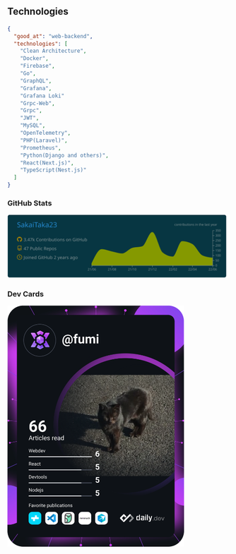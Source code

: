## Technologies

```json
{
  "good_at": "web-backend",
  "technologies": [
    "Clean Architecture",
    "Docker",
    "Firebase",
    "Go",
    "GraphQL",
    "Grafana",
    "Grafana Loki"
    "Grpc-Web",
    "Grpc",
    "JWT",
    "MySQL",
    "OpenTelemetry",
    "PHP(Laravel)",
    "Prometheus",
    "Python(Django and others)",
    "React(Next.js)",
    "TypeScript(Nest.js)"
  ]
}
```

### GitHub Stats

[![](https://raw.githubusercontent.com/SakaiTaka23/SakaiTaka23/master/profile-summary-card-output/solarized_dark/0-profile-details.svg)](https://github.com/vn7n24fzkq/github-profile-summary-cards)

### Dev Cards

<a href="https://app.daily.dev/DailyDevTips">
  <img src="https://github.com/SakaiTaka23/SakaiTaka23/blob/master/devcard.svg" width="400" alt="SakaiTaka23's Dev Card"/>
</a>
